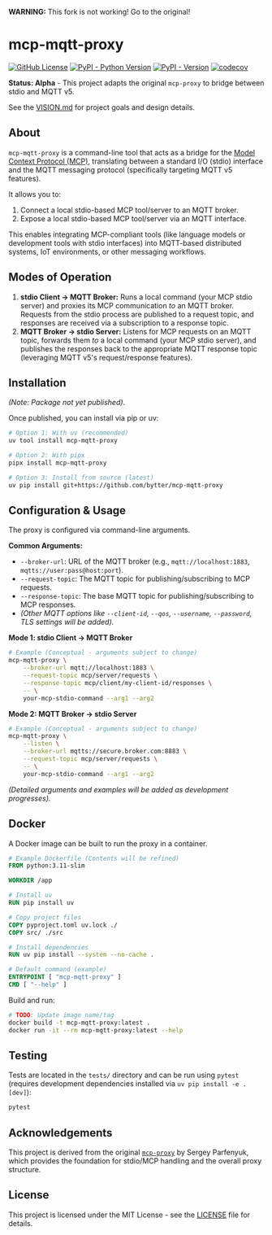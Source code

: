 **WARNING:** This fork is not working! Go to the original!

# mcp-mqtt-proxy

[![GitHub License](https://img.shields.io/github/license/bytter/mcp-mqtt-proxy)](LICENSE)
[![PyPI - Python Version](https://img.shields.io/pypi/pyversions/mcp-mqtt-proxy)](https://pypi.org/project/mcp-mqtt-proxy/)
[![PyPI - Version](https://img.shields.io/pypi/v/mcp-mqtt-proxy)](https://pypi.org/project/mcp-mqtt-proxy/)
[![codecov](https://codecov.io/gh/bytter/mcp-mqtt-proxy/graph/badge.svg?token=YOUR_CODECOV_TOKEN_HERE)](https://codecov.io/gh/bytter/mcp-mqtt-proxy) <!-- TODO: Update Codecov token/setup -->

**Status: Alpha** - This project adapts the original `mcp-proxy` to bridge between stdio and MQTT v5.

See the [VISION.md](VISION.md) for project goals and design details.

## About

`mcp-mqtt-proxy` is a command-line tool that acts as a bridge for the [Model Context Protocol (MCP)](https://modelcontextprotocol.io/), translating between a standard I/O (stdio) interface and the MQTT messaging protocol (specifically targeting MQTT v5 features).

It allows you to:

1.  Connect a local stdio-based MCP tool/server to an MQTT broker.
2.  Expose a local stdio-based MCP tool/server via an MQTT interface.

This enables integrating MCP-compliant tools (like language models or development tools with stdio interfaces) into MQTT-based distributed systems, IoT environments, or other messaging workflows.

## Modes of Operation

1.  **stdio Client -> MQTT Broker:** Runs a local command (your MCP stdio server) and proxies its MCP communication *to* an MQTT broker. Requests from the stdio process are published to a request topic, and responses are received via a subscription to a response topic.
2.  **MQTT Broker -> stdio Server:** Listens for MCP requests on an MQTT topic, forwards them *to* a local command (your MCP stdio server), and publishes the responses back to the appropriate MQTT response topic (leveraging MQTT v5's request/response features).

## Installation

_(Note: Package not yet published)_.

Once published, you can install via pip or uv:

```bash
# Option 1: With uv (recommended)
uv tool install mcp-mqtt-proxy

# Option 2: With pipx
pipx install mcp-mqtt-proxy

# Option 3: Install from source (latest)
uv pip install git+https://github.com/bytter/mcp-mqtt-proxy
```

## Configuration & Usage

The proxy is configured via command-line arguments.

**Common Arguments:**

*   `--broker-url`: URL of the MQTT broker (e.g., `mqtt://localhost:1883`, `mqtts://user:pass@host:port`).
*   `--request-topic`: The MQTT topic for publishing/subscribing to MCP requests.
*   `--response-topic`: The base MQTT topic for publishing/subscribing to MCP responses.
*   _(Other MQTT options like `--client-id`, `--qos`, `--username`, `--password`, TLS settings will be added)._

**Mode 1: stdio Client -> MQTT Broker**

```bash
# Example (Conceptual - arguments subject to change)
mcp-mqtt-proxy \
    --broker-url mqtt://localhost:1883 \
    --request-topic mcp/server/requests \
    --response-topic mcp/client/my-client-id/responses \
    -- \
    your-mcp-stdio-command --arg1 --arg2 
```

**Mode 2: MQTT Broker -> stdio Server**

```bash
# Example (Conceptual - arguments subject to change)
mcp-mqtt-proxy \
    --listen \
    --broker-url mqtts://secure.broker.com:8883 \
    --request-topic mcp/server/requests \
    -- \
    your-mcp-stdio-command --arg1 --arg2
```

_(Detailed arguments and examples will be added as development progresses)._

## Docker

A Docker image can be built to run the proxy in a container.

```Dockerfile
# Example Dockerfile (Contents will be refined)
FROM python:3.11-slim

WORKDIR /app

# Install uv
RUN pip install uv

# Copy project files
COPY pyproject.toml uv.lock ./
COPY src/ ./src

# Install dependencies
RUN uv pip install --system --no-cache . 

# Default command (example)
ENTRYPOINT [ "mcp-mqtt-proxy" ]
CMD [ "--help" ]
```

Build and run:

```bash
# TODO: Update image name/tag
docker build -t mcp-mqtt-proxy:latest .
docker run -it --rm mcp-mqtt-proxy:latest --help
```

## Testing

Tests are located in the `tests/` directory and can be run using `pytest` (requires development dependencies installed via `uv pip install -e .[dev]`):

```bash
pytest
```

## Acknowledgements

This project is derived from the original [`mcp-proxy`](https://github.com/sparfenyuk/mcp-proxy) by Sergey Parfenyuk, which provides the foundation for stdio/MCP handling and the overall proxy structure.

## License

This project is licensed under the MIT License - see the [LICENSE](LICENSE) file for details.
